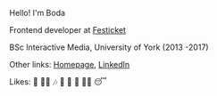 Hello! I'm Boda

Frontend developer at [Festicket](https://www.festicket.com/)

BSc Interactive Media, University of York (2013 -2017)

Other links: [Homepage](https://bodazhao.com/), [LinkedIn](https://www.linkedin.com/in/boda-zhao/)

Likes: 🍜 🏃‍♂️ 🎶 👾 🕺 🌿 👨‍💻 😴
